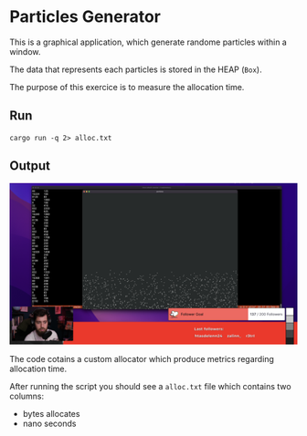 # Particles Generator

This is a graphical application, which generate randome particles within a window.

The data that represents each particles is stored in the HEAP (`Box`).

The purpose of this exercice is to measure the allocation time.

## Run

```text
cargo run -q 2> alloc.txt
```

## Output

![](output.png)

The code cotains a custom allocator which produce metrics regarding allocation time.

After running the script you should see a `alloc.txt` file which contains two columns:
* bytes allocates
* nano seconds
